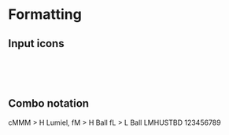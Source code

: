 # Formatting

## Input icons

<embed light><embed medium><embed heavy><embed unique>
<br/>
<embed skill><embed throw><embed block><embed dash>
<br/>
<embed d7><embed d8><embed d9>
<embed d4><embed d5><embed d6>
<embed d1><embed d2><embed d3>
<br/>
<embed d236><embed d214>

## Combo notation

<combo>cMMM > H Lumiel, fM > H Ball</combo>
<combo>fL > L Ball</combo>
<combo>LMHUSTBD</combo>
<combo>123456789</combo>

